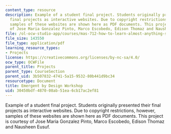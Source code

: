 ```yaml
---
content_type: resource
description: Example of a student final project. Students originally presented their
  final projects as interactive websites. Due to copyright restrictions, however,
  samples of these websites are shown here as PDF documents. This project is courtesy
  of Jose Maria Gonzalez Pinto, Marco Escobedo, Edison Thomaz and Nausheen Eusuf.
file: /ol-ocw-studio-app/courses/mas-712-how-to-learn-almost-anything-spring-2001/30450bdf487008ab51ea6cb17ac2ef81_Emergent_Design.pdf
file_size: 143550
file_type: application/pdf
learning_resource_types:
- Projects
license: https://creativecommons.org/licenses/by-nc-sa/4.0/
ocw_type: OCWFile
parent_title: Projects
parent_type: CourseSection
parent_uid: 3b507832-4741-5a15-9532-80b441d9bc34
resourcetype: Document
title: Emergent by Design Workshop
uid: 30450bdf-4870-08ab-51ea-6cb17ac2ef81
---
```

Example of a student final project. Students originally presented their final projects as interactive websites. Due to copyright restrictions, however, samples of these websites are shown here as PDF documents. This project is courtesy of Jose Maria Gonzalez Pinto, Marco Escobedo, Edison Thomaz and Nausheen Eusuf.